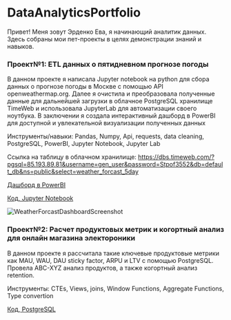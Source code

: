 # DataAnalyticsPortfolio
Привет! Меня зовут Эрденко Ева, я начинающий аналитик данных. Здесь собраны мои пет-проекты в целях демонстрации знаний и навыков.

### Проект№1: ETL данных о пятидневном прогнозе погоды
В данном проекте я написала Jupyter notebook на python для сбора данных о прогнозе погоды в Москве с помощью API openweathermap.org. Далее я очистила и преобразовала полученные данные для дальнейшей загрузки в облачное PostgreSQL хранилище TimeWeb и использовала JupyterLab для автоматизации своего ноутбука. В заключении я создала интерактивный дашборд в PowerBI для доступной и увлекательной визуализации полученных данных 

Инструменты/навыки: Pandas, Numpy, Api, requests, data cleaning, PostgreSQL, PowerBI, Jupyter Notebook, Jupyter Lab

Ссылка на таблицу в облачном хранилище: https://dbs.timeweb.com/?pgsql=85.193.89.81&username=gen_user&password=Stpof3552&db=default_db&ns=public&select=weather_forcast_5day


[Дашборд в PowerBI](Weather5dayForcastDashboard.pbix)


[Код, Jupyter Notebook](WeatherData.ipynb)

![WeatherForcastDashboardScreenshot](https://github.com/user-attachments/assets/8a5c452f-af9a-4e9c-a543-b474c4724209)

### Проект№2: Расчет продуктовых метрик и когортный анализ для онлайн магазина электороники
В данном проекте я рассчитала такие ключевые продуктовые метрики как MAU, WAU, DAU sticky factor, ARPU и LTV с помощью PostgreSQL. Провела ABC-XYZ анализ продуктов, а также когортный анализ retention.

Инструменты: CTEs, Views, joins, Window Functions, Aggregate Functions, Type convertion

[Код, PostgreSQL](SQLSessionsAnalysisProject.sql)


